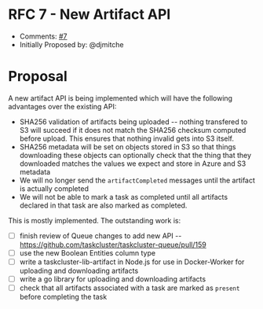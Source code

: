 # RFC 7 - New Artifact API
* Comments: [#7](https://api.github.com/repos/taskcluster/taskcluster-rfcs/issues/7)
* Initially Proposed by: @djmitche

# Proposal
A new artifact API is being implemented which will have the following advantages over the existing API:

- SHA256 validation of artifacts being uploaded -- nothing transfered to S3 will succeed if it does not match the SHA256 checksum computed before upload.  This ensures that nothing invalid gets into S3 itself.
- SHA256 metadata will be set on objects stored in S3 so that things downloading these objects can optionally check that the thing that they downloaded matches the values we expect and store in Azure and S3 metadata
- We will no longer send the `artifactCompleted` messages until the artifact is actually completed
- We will not be able to mark a task as completed until all artifacts declared in that task are also marked as completed.

This is mostly implemented.  The outstanding work is:
- [ ] finish review of Queue changes to add new API -- https://github.com/taskcluster/taskcluster-queue/pull/159
- [ ] use the new Boolean Entities column type
- [ ] write a taskcluster-lib-artifact in Node.js for use in Docker-Worker for uploading and downloading artifacts
- [ ] write a go library for uploading and downloading artifacts
- [ ] check that all artifacts associated with a task are marked as `present` before completing the task